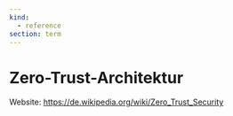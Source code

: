 ```yaml
---
kind:
  - reference
section: term
---
```


# Zero-Trust-Architektur

Website: <https://de.wikipedia.org/wiki/Zero_Trust_Security>
